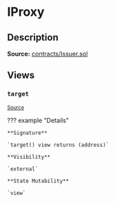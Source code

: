 # IProxy

## Description

**Source:** [contracts/Issuer.sol](https://github.com/Synthetixio/synthetix/tree/v2.96.1/contracts/Issuer.sol)

## Views

### `target`

<sub>[Source](https://github.com/Synthetixio/synthetix/tree/v2.96.1/contracts/Issuer.sol#L31)</sub>

??? example "Details"

    **Signature**

    `target() view returns (address)`

    **Visibility**

    `external`

    **State Mutability**

    `view`
